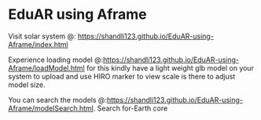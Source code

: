# EduAR using Aframe

Visit solar system @: https://shandli123.github.io/EduAR-using-Aframe/index.html 

Experience loading model @:https://shandli123.github.io/EduAR-using-Aframe/loadModel.html for this kindly have a light weight glb model on your system to upload and use HIRO marker to view scale is there to adjust model size.

You can search the models @:https://shandli123.github.io/EduAR-using-Aframe/modelSearch.html.
Search for-Earth core
